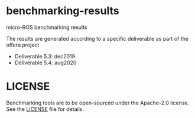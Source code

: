 # benchmarking-results
micro-ROS benchmarking results

The results are generated according to a specific deliverable as part of the offera project
 
 * Deliverable 5.3: dec2019
 * Deliverable 5.4: aug2020 

# LICENSE

Benchmarking tools are to be open-sourced under the Apache-2.0 license. See the
[LICENSE](./LICENSE) file for details.
